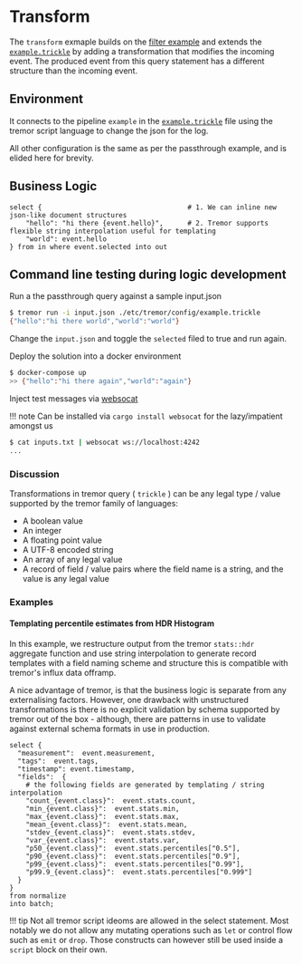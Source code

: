 # Transform

The `transform` exmaple builds on the [filter example](../01_filter/README.md) and extends the [`example.trickle`](etc/tremor/config/example.trickle) by adding a transformation that modifies the incoming event. The produced event from this query statement has a different structure than the incoming event.

## Environment

It connects to the pipeline `example` in the [`example.trickle`](etc/tremor/config/example.trickle) file using the tremor script language to change the json for the log.

All other configuration is the same as per the passthrough example, and is elided here for brevity.

## Business Logic

```trickle
select {                                    # 1. We can inline new json-like document structures
    "hello": "hi there {event.hello}",      # 2. Tremor supports flexible string interpolation useful for templating
    "world": event.hello
} from in where event.selected into out
```

## Command line testing during logic development

Run a the passthrough query against a sample input.json

```bash
$ tremor run -i input.json ./etc/tremor/config/example.trickle
{"hello":"hi there world","world":"world"}
```

Change the `input.json` and toggle the `selected` filed to true and run again.

Deploy the solution into a docker environment

```bash
$ docker-compose up
>> {"hello":"hi there again","world":"again"}
```

Inject test messages via [websocat](https://github.com/vi/websocat)

!!! note
    Can be installed via `cargo install websocat` for the lazy/impatient amongst us

```bash
$ cat inputs.txt | websocat ws://localhost:4242
...
```

### Discussion

Transformations in tremor query ( `trickle` ) can be any legal type / value supported
by the tremor family of languages:

- A boolean value
- An integer
- A floating point value
- A UTF-8 encoded string
- An array of any legal value
- A record of field / value pairs where the field name is a string, and the value is any legal value

### Examples

#### Templating percentile estimates from HDR Histogram

In this example, we restructure output from the tremor `stats::hdr` aggregate function
and use string interpolation to generate record templates with a field naming scheme and
structure this is compatible with tremor's influx data offramp.

A nice advantage of tremor, is that the business logic is separate from any externalising
factors. However, one drawback with unstructured transformations is there is no
explicit validation by schema supported by tremor out of the box - although, there are
patterns in use to validate against external schema formats in use in production.

```trickle
select {
  "measurement":  event.measurement,
  "tags":  event.tags,
  "timestamp": event.timestamp,
  "fields":  {
    # the following fields are generated by templating / string interpolation
    "count_{event.class}":  event.stats.count,
    "min_{event.class}":  event.stats.min,
    "max_{event.class}":  event.stats.max,
    "mean_{event.class}":  event.stats.mean,
    "stdev_{event.class}":  event.stats.stdev,
    "var_{event.class}":  event.stats.var,
    "p50_{event.class}":  event.stats.percentiles["0.5"],
    "p90_{event.class}":  event.stats.percentiles["0.9"],
    "p99_{event.class}":  event.stats.percentiles["0.99"],
    "p99.9_{event.class}":  event.stats.percentiles["0.999"]
  }
}
from normalize
into batch;
```

!!! tip
    Not all tremor script ideoms are allowed in the select statement. Most notably we do not allow any mutating operations such as `let` or control flow such as `emit` or `drop`. Those constructs can however still be used inside a `script` block on their own.
